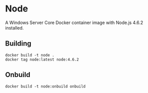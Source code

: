 # Node

A Windows Server Core Docker container image with Node.js 4.6.2 installed.

## Building

```
docker build -t node .
docker tag node:latest node:4.6.2
```

## Onbuild

```
docker build -t node:onbuild onbuild
```
